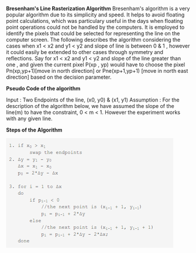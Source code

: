 **Bresenham's Line Rasterization Algorithm**
Bresenham's algorithm is a very popular algorithm due to its simplicity and speed. It helps to avoid floating point calculations, which was particulary useful in the days when floating point operations could not be handled by the computers. It is employed to identify the pixels that could be selected for representing the line on the computer screen. The following describes the algorithm considering the cases when x1 < x2 and y1 < y2 and slope of line is between 0 & 1  , however it could easily be extended to other cases through symmetry and reflections. Say for x1 < x2 and y1 < y2 and slope of the line greater than one , and given the current pixel P(xp , yp) would have to choose the pixel Pn(xp,yp+1)[move in north direction] or Pne(xp+1,yp+1) [move in north east direction] based on the decision parameter. 


**Pseudo Code of the algorithm**

Input : Two Endpoints of the line, (x0, y0) & (x1, y1)
Assumption : For the description of the algorithm below, we have assumed the slope of the line(m) to have the constraint, 0 < m < 1. However the experiment works with any given line.

**Steps of the Algorithm**

<img src="images/code.png">


